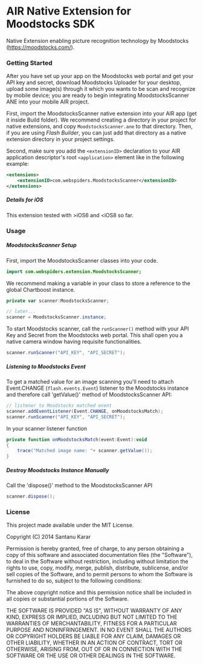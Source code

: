 # AIR Native Extension for Moodstocks SDK

Native Extension enabling picture recognition technology by Moodstocks (https://moodstocks.com/).

### Getting Started

After you have set up your app on the Moodstocks web portal and get your API key and secret, download Moodstocks Uploader for your desktop, upload some image(s) through it which you wants to be scan and recognize by mobile device; you are ready to begin integrating MoodstocksScanner ANE into your mobile AIR project.

First, import the MoodstocksScanner native extension into your AIR app (get it inside Build folder).  We recommend creating a directory in your project for native extensions, and copy `MoodstocksScanner.ane` to that directory.  Then, if you are using *Flash Builder*, you can just add that directory as a native extension directory in your project settings.

Second, make sure you add the `<extensionID>` declaration to your AIR application descriptor's root `<application>` element like in the following example:

```xml
<extensions>
	<extensionID>com.webspiders.MoodstocksScanner</extensionID>
</extensions>
```
##### Details for iOS

This extension tested with >iOS6 and <iOS8 so far.
 
### Usage

##### MoodstocksScanner Setup

First, import the MoodstocksScanner classes into your code.

```actionscript
import com.webspiders.extension.MoodstocksScanner;
```

We recommend making a variable in your class to store a reference to the global Chartboost instance.

```actionscript
private var scanner:MoodstocksScanner;

// later...
scanner = MoodstocksScanner.instance;
```

To start Moodstocks scanner, call the `runScanner()` method with your API Key and Secret from the Moodstocks web portal. This shall open you a native camera window having requisite functionalities.

```actionscript
scanner.runScanner("API_KEY", "API_SECRET");
```

##### Listening to Moodstocks Event

To get a matched value for an image scanning you'll need to attach Event.CHANGE (`flash.events.Event`) listener to the Moodstocks instance and therefore call 'getValue()' method of MoodstocksScanner API:

```actionscript
// listener to Moodstocks matched event
scanner.addEventListener(Event.CHANGE, onMoodstocksMatch);
scanner.runScanner("API_KEY", "API_SECRET");
```

In your scanner listener function

```actionscript
private function onMoodstocksMatch(event:Event):void
{
	trace("Matched image name: "+ scanner.getValue());
}
```

##### Destroy Moodstocks Instance Manually

Call the 'dispose()' method to the MoodstocksScanner API

```actionscript
scanner.dispose();
```


### License

This project made available under the MIT License.

Copyright (C) 2014 Santanu Karar

Permission is hereby granted, free of charge, to any person obtaining a copy of this software and associated documentation files (the "Software"), to deal in the Software without restriction, including without limitation the rights to use, copy, modify, merge, publish, distribute, sublicense, and/or sell copies of the Software, and to permit persons to whom the Software is furnished to do so, subject to the following conditions:

The above copyright notice and this permission notice shall be included in all copies or substantial portions of the Software.

THE SOFTWARE IS PROVIDED "AS IS", WITHOUT WARRANTY OF ANY KIND, EXPRESS OR IMPLIED, INCLUDING BUT NOT LIMITED TO THE WARRANTIES OF MERCHANTABILITY, FITNESS FOR A PARTICULAR PURPOSE AND NONINFRINGEMENT. IN NO EVENT SHALL THE AUTHORS OR COPYRIGHT HOLDERS BE LIABLE FOR ANY CLAIM, DAMAGES OR OTHER LIABILITY, WHETHER IN AN ACTION OF CONTRACT, TORT OR OTHERWISE, ARISING FROM, OUT OF OR IN CONNECTION WITH THE SOFTWARE OR THE USE OR OTHER DEALINGS IN THE SOFTWARE.